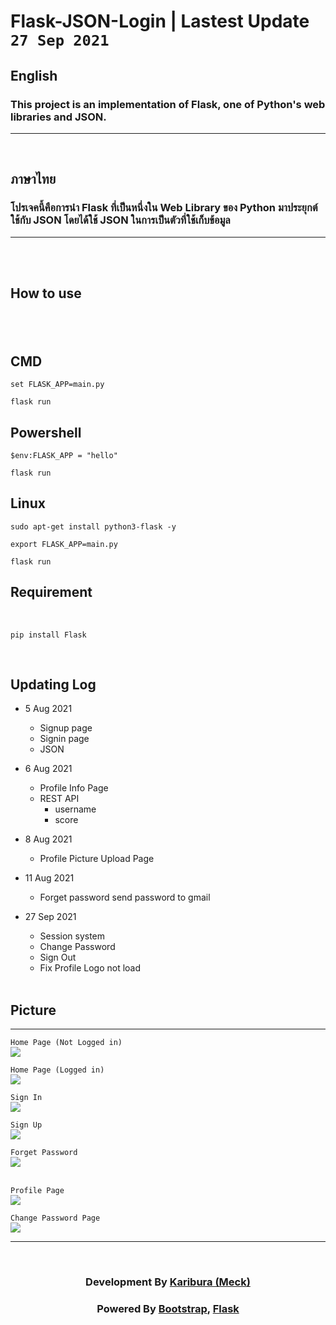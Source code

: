 # Flask-JSON-Login | Lastest Update <code>27 Sep 2021</code>


<h2>English</h2>
<h3>This project is an implementation of Flask, one of Python's web libraries and JSON.</h3>
<hr><br>
<h2>ภาษาไทย</h2>
<h3>โปรเจคนี้คือการนำ Flask ที่เป็นหนึ่งใน Web Library ของ Python มาประยุกต์ใช้กับ JSON โดยได้ใช้ JSON ในการเป็นตัวที่ใช้เก็บข้อมูล</h3><hr><br><br>
<h2>How to use<h2><br>


  <h2>CMD</h2>
  
```
set FLASK_APP=main.py
```
```
flask run
```

  <h2> Powershell</h2>
  
```
$env:FLASK_APP = "hello"
```
```
flask run
```

  <h2> Linux </h2>
  
```
sudo apt-get install python3-flask -y
```
```
export FLASK_APP=main.py
```
```
flask run
```
  
  
<h2>Requirement</h2><br>

```
pip install Flask
```

 <br>
<h2>Updating Log</h2>
  
* 5 Aug 2021
  * Signup page
  * Signin page
  * JSON
* 6 Aug 2021
  * Profile Info Page
  * REST API
    * username
    * score
* 8 Aug 2021
  * Profile Picture Upload Page 
* 11 Aug 2021
  * Forget password send password to gmail
* 27 Sep 2021
  * Session system
  * Change Password
  * Sign Out
  * Fix Profile Logo not load
  
  <br>
<h2>Picture</h2><hr>
  <code>Home Page (Not Logged in)</code><br>
  <img src="https://scontent.fbkk6-2.fna.fbcdn.net/v/t1.15752-9/243182655_272614758070075_5118033769358615999_n.png?_nc_cat=106&ccb=1-5&_nc_sid=ae9488&_nc_eui2=AeHTKTs-Z-bvw9LVDhWkQhB83TZ850emH7HdNnznR6YfscAZRWHk2a9UJW0Wrd2sQgzCe8orkNWcdMUpoRHjXpHe&_nc_ohc=yAMsjBOE26AAX-GZF_R&_nc_ht=scontent.fbkk6-2.fna&oh=8b776961f334043cb763b4b7630b438e&oe=6176FFC6"><br>
  
  <code>Home Page (Logged in)</code><br>
  <img src="https://scontent.fbkk6-1.fna.fbcdn.net/v/t1.15752-9/243209859_1229615750888544_307089034347143859_n.png?_nc_cat=110&ccb=1-5&_nc_sid=ae9488&_nc_eui2=AeFRq_jilDUC6NwBXD8ebzQJH5kEXYJpJTIfmQRdgmklMpRbib8ojK8Ha9cIUfZF1M971MzqmSPv-_Hs7Bibks1m&_nc_ohc=SFiCy1QPA9EAX97-7kg&_nc_ht=scontent.fbkk6-1.fna&oh=6f106b235c41fdac120612aac22812c3&oe=61787B05"><br>
  
  <code>Sign In</code><br>
  <img src="https://scontent.fbkk6-2.fna.fbcdn.net/v/t1.15752-9/243276975_560258678580765_2084574841917350539_n.png?_nc_cat=104&ccb=1-5&_nc_sid=ae9488&_nc_eui2=AeFvFxBb3guB9nGgoCsFGCW38NDal9DUuM7w0NqX0NS4zpugza_nXjojqTEwYyBfdPU13-7MTtl42Qtu5C6WxCN0&_nc_ohc=WdpdD_kALtwAX_gOQ98&_nc_ht=scontent.fbkk6-2.fna&oh=9c0c53ba92b6b58a4d6162b6c95cad4f&oe=6178BDA7"><br>
  
  <code>Sign Up</code><br>
  <img src="https://scontent.fbkk6-1.fna.fbcdn.net/v/t1.15752-9/243260584_289303049696321_1617608709200188255_n.png?_nc_cat=110&ccb=1-5&_nc_sid=ae9488&_nc_eui2=AeEQJugadvLSfkOYb5QmiED7qi7G2DCHjmCqLsbYMIeOYDo6UMi1ywCNzFv8yMpfZlO7yK_hRUWiR5cg6EqcKkJD&_nc_ohc=Fu3vy-JTE6QAX_0hFiW&_nc_ht=scontent.fbkk6-1.fna&oh=ec5c3fb2e2ad0cfd6ced641f2e1f22de&oe=6178AFF0"><br>
  
  <code>Forget Password</code><br>
  <img src="https://scontent.fbkk6-2.fna.fbcdn.net/v/t1.15752-9/243377874_556582338755639_4352061999172724811_n.png?_nc_cat=103&ccb=1-5&_nc_sid=ae9488&_nc_eui2=AeF2I7wvSNgwBoENFQDxu-lGBYMOvdgMMLgFgw692AwwuK34MY9F3T6n-YavRCL-0qMpP3VWxijGnZOic32J_PPi&_nc_ohc=3NAtonr1NzQAX_d6Rzf&tn=6hU7arYck_OOlEOT&_nc_ht=scontent.fbkk6-2.fna&oh=8bd652e644aa2bcc738cd498dc5f4e9b&oe=61778BA6"><br>
  <br>
  
  <code>Profile Page</code><br>
  <img src="https://scontent.fbkk6-2.fna.fbcdn.net/v/t1.15752-9/243445313_253189863358585_7339625176840068129_n.png?_nc_cat=109&ccb=1-5&_nc_sid=ae9488&_nc_eui2=AeHoRRg1WOHROvozFa6yrxDQ_-PO743QWmT_487vjdBaZJfzsd9AC-mPsJpdYwQhU7RoUCa21wNDnVNlsjNwqX5V&_nc_ohc=FA2YJxEPuQ4AX_ySAGM&tn=6hU7arYck_OOlEOT&_nc_ht=scontent.fbkk6-2.fna&oh=2caa3b7d23d31cf6d328f7eb47885da3&oe=6177E854"><br>
  
  <code>Change Password Page</code><br>
  <img src="https://scontent.fbkk6-2.fna.fbcdn.net/v/t1.15752-9/243269179_1061866811251365_6025750414967860363_n.png?_nc_cat=109&ccb=1-5&_nc_sid=ae9488&_nc_eui2=AeH-HKbbx5ETS77PY8KjwmXcfyo-vx5T6xl_Kj6_HlPrGWjprpcH40fJkn8DxQvRWmbJGCLDmc3xR0YmEVRhl-hP&_nc_ohc=Nhzu2DfqE8wAX8NRzx1&tn=6hU7arYck_OOlEOT&_nc_ht=scontent.fbkk6-2.fna&oh=5ff110bd3d9b031a9591581260212593&oe=61757831"><br>


  <hr><br>
<h3 align="center">Development By <a href="https://github.com/Karibura-Cyber">Karibura (Meck)</a></h3>
  <h3 align="center">Powered By <a href="https://getbootstrap.com">Bootstrap</a>, <a href="https://flask.palletsprojects.com/en/2.0.x/">Flask</a></h3>
